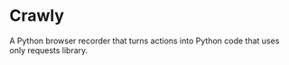 # Crawly

A Python browser recorder that turns actions into Python code that uses only
requests library.
